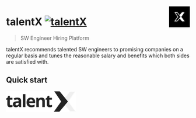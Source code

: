 <a href="https://www.talentx.co.kr"><img src="symbol.png" align="right" /></a>

# talentX [![talentX][SSAFY#2BADGE]][SSAFYHOMEPAGE]

> SW Engineer Hiring Platform

talentX recommends talented SW engineers to promising companies on a regular basis and tunes the reasonable salary and benefits which both sides are satisfied with.


## Quick start

[![talentX][CIL]][HOMEPAGE]




[SSAFY#2BADGE]: https://img.shields.io/badge/SSAFY-2%EA%B8%B0-blue 
[CIS]: https://github.com/ArthurSHan/ITPORTFOLIO/blob/master/symbol.png
[CIL]: https://github.com/ArthurSHan/ITPORTFOLIO/blob/master/logo.png
[SSAFYHOMEPAGE]: https://www.ssafy.com/
[HOMEPAGE]: https://www.talentx.co.kr
